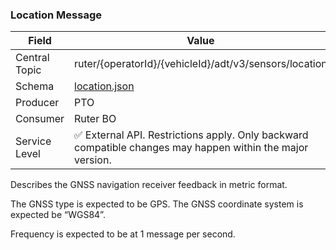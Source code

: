 ### Location Message
| Field         | Value                                                                                                     |
|---------------|-----------------------------------------------------------------------------------------------------------|
| Central Topic | ruter/{operatorId}/{vehicleId}/adt/v3/sensors/location                                                    |
| Schema        | [ location.json ](json-schemas/sensors/location/location.json)                                            |
| Producer      | PTO                                                                                                       |
| Consumer      | Ruter BO                                                                                                  |
| Service Level | ✅ External API. Restrictions apply. Only backward compatible changes may happen within the major version. |

Describes the GNSS navigation receiver feedback in metric format.

The GNSS type is expected to be GPS. The GNSS coordinate system is expected be “WGS84”.

Frequency is expected to be at 1 message per second.
